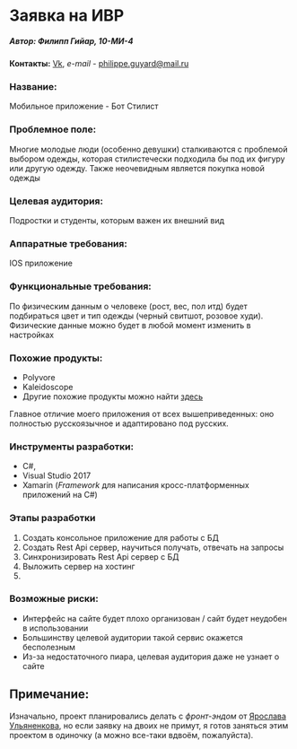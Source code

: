 # Заявка на ИВР
##### Автор: Филипп Гийар, 10-МИ-4
**Контакты:** [Vk](https://vk.com/philepchik), *e-mail* - philippe.guyard@mail.ru

### Название:
Мобильное приложение - Бот Стилист 

### Проблемное поле:
Многие молодые люди (особенно девушки) сталкиваются с проблемой выбором одежды, которая стилистечески подходила бы под их фигуру или другую одежду. Также неочевидным является покупка новой одежды

### Целевая аудитория:
Подростки и студенты, которым важен их внешний вид

### Аппаратные требования:
IOS приложение 

### Функциональные требования:
По физическим данным о человеке (рост, вес, пол итд) будет подбираться цвет и тип одежды (черный свитшот, розовое худи).
Физические данные можно будет в любой момент изменить в настройках

### Похожие продукты:
* Polyvore
* Kaleidoscope
* Другие похожие продукты можно найти [здесь](https://www.igeeksblog.com/best-fashion-apps-for-iphone-ipad/)

Главное отличие моего приложения от всех вышеприведенных: оно полностью русскоязычное и адаптировано под русских.

### Инструменты разработки:
* C#,
* Visual Studio 2017
* Xamarin (*Framework* для написания кросс-платформенных приложений на C#)

### Этапы разработки

1. Создать консольное приложение для работы с БД
2. Создать Rest Api сервер, научиться получать, отвечать на запросы
3. Синхронизировать Rest Api сервер с БД
4. Выложить сервер на хостинг
5. 

### Возможные риски:
* Интерфейс на сайте будет плохо организован / сайт будет неудобен в использовании
* Большинству целевой аудитории такой сервис окажется бесполезным
* Из-за недостаточного пиара, целевая аудитория даже не узнает о сайте

## Примечание:
Изначально, проект планировались делать с *фронт-эндом* от [Ярослава Ульяненкова](https://vk.com/schmitzer), но если заявку на двоих не примут, я готов заняться этим проектом в одиночку (а можно все-таки вдвоём, пожалуйста).
